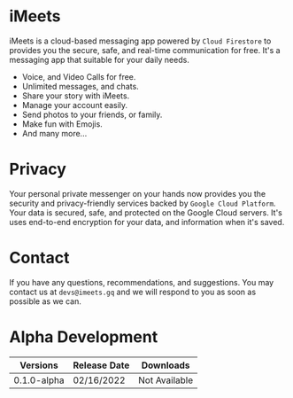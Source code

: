 # iMeets
iMeets is a cloud-based messaging app powered by ```Cloud Firestore``` to provides you the secure, safe, and real-time communication for free. It's a messaging app that suitable for your daily needs.

- Voice, and Video Calls for free.
- Unlimited messages, and chats.
- Share your story with iMeets.
- Manage your account easily.
- Send photos to your friends, or family.
- Make fun with Emojis.
- And many more...

# Privacy
Your personal private messenger on your hands now provides you the security and privacy-friendly services backed by ```Google Cloud Platform```. Your data is secured, safe, and protected on the Google Cloud servers. It's uses end-to-end encryption for your data, and information when it's saved.

# Contact
If you have any questions, recommendations, and suggestions. You may contact us at ```devs@imeets.gq``` and we will respond to you as soon as possible as we can.

# Alpha Development

| Versions    | Release Date | Downloads     |
| ----------- | ------------ | ------------- |
| 0.1.0-alpha | 02/16/2022   | Not Available |

